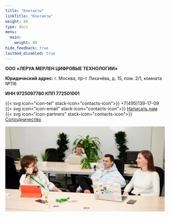 ```yaml
---
title: "Контакты"
linkTitle: "Контакты"
weight: 80
type: docs
menu:
  main:
    weight: 80
hide_feedback: true
lastmod_disabled: true
---
```


**ООО «ЛЕРУА МЕРЛЕН ЦИФРОВЫЕ ТЕХНОЛОГИИ»**

**Юридический адрес:** г. Москва, пр-т Лихачёва, д. 15, пом. 2/1, комната №116

**ИНН 9725097780 КПП 772501001**

{{< svg icon="icon-tel" stack-icon="contacts-icon">}} +7(495)139-17-09
{{< svg icon="icon-email" stack-icon="contacts-icon">}} <a href="https://leroymerlin.ru/company/obratnaya-svyaz/">Написать нам</a>
{{< svg icon="icon-partners" stack-icon="contacts-icon">}} <a href="https://leroymerlin.ru/postavshchikam/netovarnym/">Сотрудничество</a>

![Контакты 9725097780](/images/contacts/office.jpg)